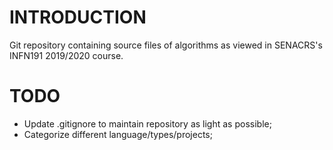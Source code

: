 # INTRODUCTION

Git repository containing source files of algorithms as viewed in SENACRS's INFN191 2019/2020 course.

# TODO

* Update .gitignore to maintain repository as light as possible;
* Categorize different language/types/projects;

